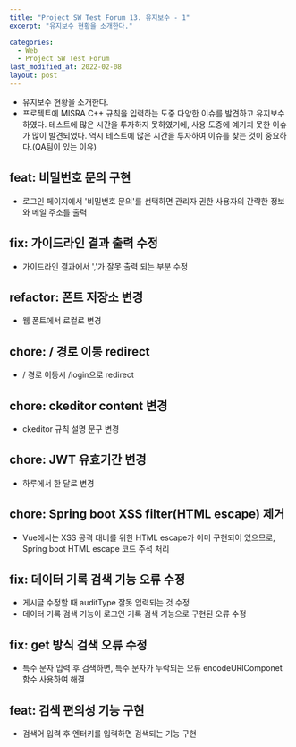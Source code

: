 ```yaml
---
title: "Project SW Test Forum 13. 유지보수 - 1"
excerpt: "유지보수 현황을 소개한다."

categories:
  - Web
  - Project SW Test Forum
last_modified_at: 2022-02-08
layout: post
---
```

- 유지보수 현황을 소개한다.
- 프로젝트에 MISRA C++ 규칙을 입력하는 도중 다양한 이슈를 발견하고 유지보수 하였다. 테스트에 많은 시간을 투자하지 못하였기에, 사용 도중에 예기치 못한 이슈가 많이 발견되었다. 역시 테스트에 많은 시간을 투자하여 이슈를 찾는 것이 중요하다.(QA팀이 있는 이유)



## feat: 비밀번호 문의 구현
- 로그인 페이지에서 '비밀번호 문의'를 선택하면 관리자 권한 사용자의 간략한 정보와 메일 주소를 출력



## fix: 가이드라인 결과 출력 수정
- 가이드라인 결과에서 ','가 잘못 출력 되는 부분 수정



## refactor: 폰트 저장소 변경
- 웹 폰트에서 로컬로 변경



## chore: / 경로 이동 redirect
- / 경로 이동시 /login으로 redirect



## chore: ckeditor content 변경
- ckeditor 규칙 설명 문구 변경



## chore: JWT 유효기간 변경
- 하루에서 한 달로 변경



## chore: Spring boot XSS filter(HTML escape) 제거
- Vue에서는 XSS 공격 대비를 위한 HTML escape가 이미 구현되어 있으므로, Spring boot HTML escape 코드 주석 처리



## fix: 데이터 기록 검색 기능 오류 수정
- 게시글 수정할 때 auditType 잘못 입력되는 것 수정
- 데이터 기록 검색 기능이 로그인 기록 검색 기능으로 구현된 오류 수정



## fix: get 방식 검색 오류 수정
- 특수 문자 입력 후 검색하면, 특수 문자가 누락되는 오류 encodeURIComponet 함수 사용하여 해결



## feat: 검색 편의성 기능 구현
- 검색어 입력 후 엔터키를 입력하면 검색되는 기능 구현
